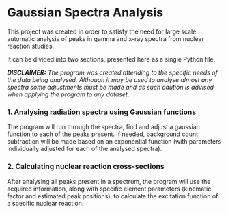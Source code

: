 # Gaussian Spectra Analysis
This project was created in order to satisfy the need for large scale automatic
analysis of peaks in gamma and x-ray spectra from nuclear reaction studies.

It can be divided into two sections, presented here as a single Python file.

___DISCLAIMER:__ The program was created attending to the specific needs of the
data being analysed. Although it may be used to analyse almost any spectra some
adjustments must be made and as such caution is advised when applying the
program to any dataset._

### 1. Analysing radiation spectra using Gaussian functions
The program will run through the spectra, find and adjust a gaussian function to
each of the peaks present. If needed, background count subtraction will be made
based on an exponential function (with parameters individually adjusted for each
of the analysed spectra).

### 2. Calculating nuclear reaction cross-sections
After analysing all peaks present in a spectrum, the program will use the
acquired information, along with specific element parameters (kinematic factor
and estimated peak positions), to calculate the excitation function of a specific
nuclear reaction.